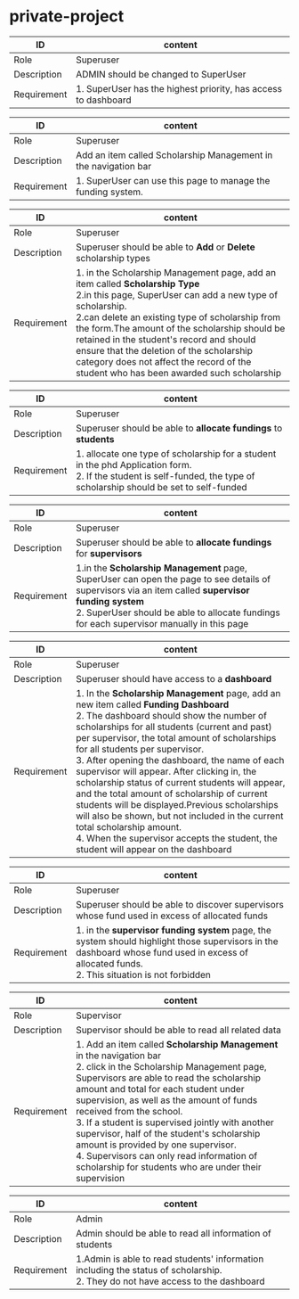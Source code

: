 # private-project



|ID|content|
|---|---|
|Role|Superuser|
|Description|ADMIN should be changed to SuperUser|
|Requirement|1. SuperUser has the highest priority, has access to dashboard  |

|ID|content|
|---|---|
|Role|Superuser|
|Description|Add an item called Scholarship Management in the navigation bar |
|Requirement|1. SuperUser can use this page to manage the funding system.|

|ID|content|
|---|---|
|Role|Superuser|
|Description|Superuser should be able to **Add** or **Delete** scholarship types|
|Requirement|1. in the Scholarship Management page, add an item called **Scholarship Type**<br> 2.in this page, SuperUser can add a new type of scholarship.<br> 2.can delete an existing type of scholarship from the form.The amount of the scholarship should be retained in the student's record and should ensure that the deletion of the scholarship category does not affect the record of the student who has been awarded such scholarship|


|ID|content|
|---|---|
|Role|Superuser|
|Description|Superuser should be able to **allocate fundings** to **students**|
|Requirement|1. allocate one type of scholarship for a student in the phd Application form.<br> 2. If the student is self-funded, the type of scholarship should be set to self-funded |

|ID|content|
|---|---|
|Role|Superuser|
|Description|Superuser should be able to **allocate fundings** for **supervisors**|
|Requirement|1.in the **Scholarship Management** page, SuperUser can open the page to see details of supervisors via an item called **supervisor funding system** <br> 2. SuperUser should be able to allocate fundings for each supervisor manually in this page|


|ID|content|
|---|---|
|Role|Superuser|
|Description|Superuser should have access to a **dashboard**|
|Requirement|1. In the **Scholarship Management** page, add an new item called **Funding Dashboard** <br>2. The dashboard should show the number of scholarships for all students (current and past) per supervisor, the total amount of scholarships for all students per supervisor.<br> 3. After opening the dashboard, the name of each supervisor will appear. After clicking in, the scholarship status of current students will appear, and the total amount of scholarship of current students will be displayed.Previous scholarships will also be shown, but not included in the current total scholarship amount. <br>4. When the supervisor accepts the student, the student will appear on the dashboard|

|ID|content|
|---|---|
|Role|Superuser|
|Description|Superuser should be able to discover supervisors whose fund used in excess of allocated funds|
|Requirement|1. in the **supervisor funding system** page, the system should highlight those supervisors in the dashboard whose fund used in excess of allocated funds.<br>2. This situation is not forbidden |

|ID|content|
|---|---|
|Role|Supervisor|
|Description|Supervisor should be able to read all related data|
|Requirement|1. Add an item called **Scholarship Management** in the navigation bar <br>2. click in the Scholarship Management page, Supervisors are able to read the scholarship amount and total for each student under supervision, as well as the amount of funds received from the school.<br>3. If a student is supervised jointly with another supervisor, half of the student's scholarship amount is provided by one supervisor.<br> 4. Supervisors can only read information of scholarship for students who are under their supervision|

|ID|content|
|---|---|
|Role|Admin|
|Description|Admin should be able to read all information of students|
|Requirement|1.Admin is able to read students' information including the status of scholarship.<br> 2. They do not have access to the dashboard |



















